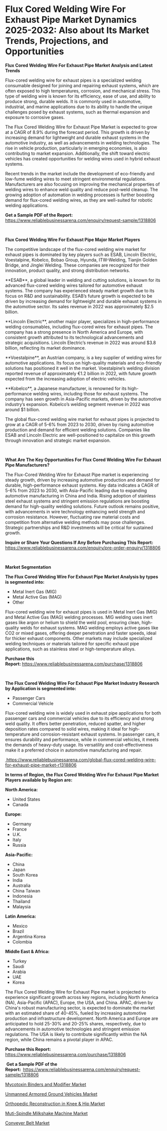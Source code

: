 <p><h1>Flux Cored Welding Wire For Exhaust Pipe Market Dynamics 2025-2032: Also about Its Market Trends, Projections, and Opportunities</h1></p><p><strong>Flux Cored Welding Wire For Exhaust Pipe Market Analysis and Latest Trends</strong></p>
<p><p>Flux-cored welding wire for exhaust pipes is a specialized welding consumable designed for joining and repairing exhaust systems, which are often exposed to high temperatures, corrosion, and mechanical stress. This type of welding wire is known for its efficiency, ease of use, and ability to produce strong, durable welds. It is commonly used in automotive, industrial, and marine applications due to its ability to handle the unique challenges posed by exhaust systems, such as thermal expansion and exposure to corrosive gases.</p><p>The Flux Cored Welding Wire for Exhaust Pipe Market is expected to grow at a CAGR of 8.9% during the forecast period. This growth is driven by increasing demand for lightweight and durable exhaust systems in the automotive industry, as well as advancements in welding technologies. The rise in vehicle production, particularly in emerging economies, is also contributing to market expansion. Additionally, the shift toward electric vehicles has created opportunities for welding wires used in hybrid exhaust systems.</p><p>Recent trends in the market include the development of eco-friendly and low-fume welding wires to meet stringent environmental regulations. Manufacturers are also focusing on improving the mechanical properties of welding wires to enhance weld quality and reduce post-weld cleanup. The growing adoption of automation in welding processes is further boosting demand for flux-cored welding wires, as they are well-suited for robotic welding applications.</p></p>
<p><strong>Get a Sample PDF of the Report:&nbsp;</strong> <a href="https://www.reliablebusinessarena.com/enquiry/request-sample/1318806?utm_campaign=1943&utm_medium=2&utm_source=Github&utm_content=ia&utm_term=20012025&utm_id=flux-cored-welding-wire-for-exhaust-pipe">https://www.reliablebusinessarena.com/enquiry/request-sample/1318806</a></p>
<p>&nbsp;</p>
<p><strong>Flux Cored Welding Wire For Exhaust Pipe Major Market Players</strong></p>
<p><p>The competitive landscape of the flux-cored welding wire market for exhaust pipes is dominated by key players such as ESAB, Lincoln Electric, Voestalpine, Kobelco, Bobao Group, Hyunda, ITW-Welding, Tianjin Golden Bridge, and Jinglei Welding. These companies are recognized for their innovation, product quality, and strong distribution networks.</p><p>**ESAB**, a global leader in welding and cutting solutions, is known for its advanced flux-cored welding wires tailored for automotive exhaust systems. The company has experienced steady market growth due to its focus on R&D and sustainability. ESAB’s future growth is expected to be driven by increasing demand for lightweight and durable exhaust systems in the automotive sector. Its sales revenue in 2022 was approximately $2.5 billion.</p><p>**Lincoln Electric**, another major player, specializes in high-performance welding consumables, including flux-cored wires for exhaust pipes. The company has a strong presence in North America and Europe, with consistent growth attributed to its technological advancements and strategic acquisitions. Lincoln Electric’s revenue in 2022 was around $3.8 billion, reflecting its market dominance.</p><p>**Voestalpine**, an Austrian company, is a key supplier of welding wires for automotive applications. Its focus on high-quality materials and eco-friendly solutions has positioned it well in the market. Voestalpine’s welding division reported revenue of approximately €1.2 billion in 2022, with future growth expected from the increasing adoption of electric vehicles.</p><p>**Kobelco**, a Japanese manufacturer, is renowned for its high-performance welding wires, including those for exhaust systems. The company has seen growth in Asia-Pacific markets, driven by the automotive industry’s expansion. Kobelco’s welding segment revenue in 2022 was around $1 billion.</p><p>The global flux-cored welding wire market for exhaust pipes is projected to grow at a CAGR of 5-6% from 2023 to 2030, driven by rising automotive production and demand for efficient welding solutions. Companies like ESAB and Lincoln Electric are well-positioned to capitalize on this growth through innovation and strategic market expansion.</p></p>
<p>&nbsp;</p>
<p><strong>What Are The Key Opportunities For Flux Cored Welding Wire For Exhaust Pipe Manufacturers?</strong></p>
<p><p>The Flux-Cored Welding Wire for Exhaust Pipe market is experiencing steady growth, driven by increasing automotive production and demand for durable, high-performance exhaust systems. Key data indicates a CAGR of 5-6% from 2023 to 2030, with Asia-Pacific leading due to expanding automotive manufacturing in China and India. Rising adoption of stainless steel exhaust systems and stringent emission regulations are boosting demand for high-quality welding solutions. Future outlook remains positive, with advancements in wire technology enhancing weld strength and corrosion resistance. However, fluctuating raw material costs and competition from alternative welding methods may pose challenges. Strategic partnerships and R&D investments will be critical for sustained growth.</p></p>
<p><strong>Inquire or Share Your Questions If Any Before Purchasing This Report:</strong> <a href="https://www.reliablebusinessarena.com/enquiry/pre-order-enquiry/1318806?utm_campaign=1943&utm_medium=2&utm_source=Github&utm_content=ia&utm_term=20012025&utm_id=flux-cored-welding-wire-for-exhaust-pipe">https://www.reliablebusinessarena.com/enquiry/pre-order-enquiry/1318806</a></p>
<p>&nbsp;</p>
<p><strong>Market Segmentation</strong></p>
<p><strong>The Flux Cored Welding Wire For Exhaust Pipe Market Analysis by types is segmented into:</strong></p>
<p><ul><li>Metal Inert Gas (MIG)</li><li>Metal Active Gas (MAG)</li><li>Other</li></ul></p>
<p><p>Flux-cored welding wire for exhaust pipes is used in Metal Inert Gas (MIG) and Metal Active Gas (MAG) welding processes. MIG welding uses inert gases like argon or helium to shield the weld pool, ensuring clean, high-quality welds for exhaust systems. MAG welding employs active gases like CO2 or mixed gases, offering deeper penetration and faster speeds, ideal for thicker exhaust components. Other markets may include specialized welding techniques or materials tailored for specific exhaust pipe applications, such as stainless steel or high-temperature alloys.</p></p>
<p><strong>Purchase this Report:&nbsp;</strong><a href="https://www.reliablebusinessarena.com/purchase/1318806?utm_campaign=1943&utm_medium=2&utm_source=Github&utm_content=ia&utm_term=20012025&utm_id=flux-cored-welding-wire-for-exhaust-pipe">https://www.reliablebusinessarena.com/purchase/1318806</a></p>
<p>&nbsp;</p>
<p><strong>The Flux Cored Welding Wire For Exhaust Pipe Market Industry Research by Application is segmented into:</strong></p>
<p><ul><li>Passenger Cars</li><li>Commercial Vehicle</li></ul></p>
<p><p>Flux-cored welding wire is widely used in exhaust pipe applications for both passenger cars and commercial vehicles due to its efficiency and strong weld quality. It offers better penetration, reduced spatter, and higher deposition rates compared to solid wires, making it ideal for high-temperature and corrosion-resistant exhaust systems. In passenger cars, it ensures durability and performance, while in commercial vehicles, it meets the demands of heavy-duty usage. Its versatility and cost-effectiveness make it a preferred choice in automotive manufacturing and repair.</p></p>
<p><a href="https://www.reliablebusinessarena.com/global-flux-cored-welding-wire-for-exhaust-pipe-market-r1318806?utm_campaign=1943&utm_medium=2&utm_source=Github&utm_content=ia&utm_term=20012025&utm_id=flux-cored-welding-wire-for-exhaust-pipe">&nbsp;https://www.reliablebusinessarena.com/global-flux-cored-welding-wire-for-exhaust-pipe-market-r1318806</a></p>
<p><strong>In terms of Region, the Flux Cored Welding Wire For Exhaust Pipe Market Players available by Region are:</strong></p>
<p>
    <p> <strong> North America: </strong>
        <ul>
            <li>United States</li>
            <li>Canada</li>
        </ul>
        </p> 
    <p> <strong> Europe: </strong>
        <ul>
            <li>Germany</li>
            <li>France</li>
            <li>U.K.</li>
            <li>Italy</li>
            <li>Russia</li>
        </ul>
        </p> 
    <p> <strong> Asia-Pacific: </strong>
        <ul>
            <li>China</li>
            <li>Japan</li>
            <li>South Korea</li>
            <li>India</li>
            <li>Australia</li>
            <li>China Taiwan</li>
            <li>Indonesia</li>
            <li>Thailand</li>
            <li>Malaysia</li>
        </ul>
        </p> 
    <p> <strong> Latin America: </strong>
        <ul>
            <li>Mexico</li>
            <li>Brazil</li>
            <li>Argentina Korea</li>
            <li>Colombia</li>
        </ul>
        </p> 
    <p> <strong> Middle East & Africa: </strong>
        <ul>
            <li>Turkey</li>
            <li>Saudi</li>
            <li>Arabia</li>
            <li>UAE</li>
            <li>Korea</li>
        </ul>
    </p>
    </p>
<p><p>The Flux Cored Welding Wire for Exhaust Pipe market is projected to experience significant growth across key regions, including North America (NA), Asia-Pacific (APAC), Europe, the USA, and China. APAC, driven by China's robust manufacturing sector, is expected to dominate the market with an estimated share of 40-45%, fueled by increasing automotive production and infrastructure development. North America and Europe are anticipated to hold 25-30% and 20-25% shares, respectively, due to advancements in automotive technologies and stringent emission regulations. The USA is likely to contribute significantly within the NA region, while China remains a pivotal player in APAC.</p></p>
<p><strong>Purchase this Report: </strong><a href="https://www.reliablebusinessarena.com/purchase/1318806?utm_campaign=1943&utm_medium=2&utm_source=Github&utm_content=ia&utm_term=20012025&utm_id=flux-cored-welding-wire-for-exhaust-pipe">https://www.reliablebusinessarena.com/purchase/1318806</a></p>
<p>&nbsp;<strong>Get a Sample PDF of the Report:&nbsp;&nbsp;</strong><a href="https://www.reliablebusinessarena.com/enquiry/request-sample/1318806?utm_campaign=1943&utm_medium=2&utm_source=Github&utm_content=ia&utm_term=20012025&utm_id=flux-cored-welding-wire-for-exhaust-pipe">https://www.reliablebusinessarena.com/enquiry/request-sample/1318806</a></p>
<p><strong></strong></p>
<p><p><a href="https://www.linkedin.com/pulse/estimating-size-mycotoxin-binders-modifier-market-current-lckof?utm_campaign=1943&utm_medium=2&utm_source=Github&utm_content=ia&utm_term=20012025&utm_id=flux-cored-welding-wire-for-exhaust-pipe">Mycotoxin Binders and Modifier Market</a></p><p><a href="https://www.linkedin.com/pulse/projecting-unmanned-armored-ground-vehicles-markets-rapid-2gjof?utm_campaign=1943&utm_medium=2&utm_source=Github&utm_content=ia&utm_term=20012025&utm_id=flux-cored-welding-wire-for-exhaust-pipe">Unmanned Armored Ground Vehicles Market</a></p><p><a href="https://github.com/ChiragRP21/Market-Research-Report-List-7/blob/main/orthopedic-reconstruction-in-knee-hip-market.md?utm_campaign=1943&utm_medium=2&utm_source=Github&utm_content=ia&utm_term=20012025&utm_id=flux-cored-welding-wire-for-exhaust-pipe">Orthopedic Reconstruction in Knee & Hip Market</a></p><p><a href="https://www.linkedin.com/pulse/deep-dive-muti-spindle-milkshake-machine-market-itstrends-3ozjf?utm_campaign=1943&utm_medium=2&utm_source=Github&utm_content=ia&utm_term=20012025&utm_id=flux-cored-welding-wire-for-exhaust-pipe">Muti-Spindle Milkshake Machine Market</a></p><p><a href="https://www.linkedin.com/pulse/driving-forces-behind-conveyer-belt-market-expansion-ngeif?utm_campaign=1943&utm_medium=2&utm_source=Github&utm_content=ia&utm_term=20012025&utm_id=flux-cored-welding-wire-for-exhaust-pipe">Conveyer Belt Market</a></p></p>